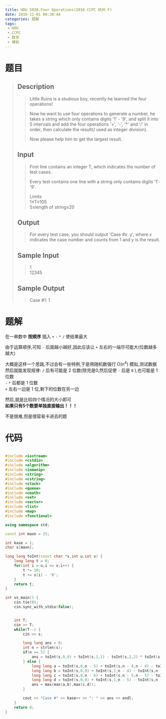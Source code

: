```yaml
---
title: HDU 5938.Four Operations(2016 CCPC 杭州 F)
date: 2016-11-01 00:38:44
categories: 题解
tags: 
 - HDU
 - CCPC
 - 数学
 - 模拟
---
```

# 题目
> 
> ## Description  
>> Little Ruins is a studious boy, recently he learned the four operations!  
>>   
>> Now he want to use four operations to generate a number, he takes a string which only contains digits '1' - '9', and split it into 5 intervals and add the four operations '+', '-', '*' and '/' in order, then calculate the result(/ used as integer division).  
>>   
>> Now please help him to get the largest result.  
>>    
>>   
>> <!--more-->  
> 
> ## Input  
>> First line contains an integer T, which indicates the number of test cases.  
>>   
>> Every test contains one line with a string only contains digits '1'-'9'.  
>>   
>> Limits  
>> 1≤T≤105  
>> 5≤length of string≤20  
>>    
>>   
> 
> ## Output  
>> For every test case, you should output 'Case #x: y', where x indicates the case number and counts from 1 and y is the result.  
>>    
>>   
> 
> ## Sample Input  
>> 1  
>> 12345  
>>    
>>   
> 
> ## Sample Output  
>> Case #1: 1  


# 题解
在一串数中 **按顺序** 插入 `+` `-` `*` `/` 使结果最大  

由于运算顺序,可知 `-` 后面越小越好,因此应该让 `+` 左右的一端尽可能大(位数越多越大)  

大概是这样一个思路,不过会有一些特例,于是用随机数强行 O(n<sup>4</sup>) 模拟,测试数据  
然后就能发现规律:
`/` 后有可能是 2 位数(除完是0,然后促使 `-` 后是 `0` ),也可能是 1 位数  
`-` `*` 后都是 1 位数  
`+` 左右一边是 1 位,剩下的位数在另一边  

然后,就是比较四个情况的大小即可  
**如果只有5个数要单独直接输出！！！**  

不是很难,但是很容易卡进去的题  

# 代码
```cpp Four Operations https://github.com/OhYee/sourcecode/tree/master/ACM 代码备份

#include <iostream>
#include <cstdio>
#include <algorithm>
#include <iomanip>
#include <string>
#include <cstring>
#include <stack>
#include <queue>
#include <cmath>
#include <set>
#include <vector>
#include <list>
#include <map>
#include <functional>

using namespace std;

const int maxn = 25;

int kase = 1;
char s[maxn];

long long toInt(const char *s,int u,int v) {
    long long t = 0;
    for(int i = u;i <= v;i++) {
        t *= 10;
        t += s[i] - '0';
    }
    return t;
}

int vs_main() {
    cin.tie(0);
    cin.sync_with_stdio(false);


    int T;
    cin >> T;
    while(T--) {
        cin >> s;

        long long ans = 0;
        int n = strlen(s);
        if(n == 5) {
            ans = toInt(s,0,0) + toInt(s,1,1) - toInt(s,2,2) * toInt(s,3,3) / toInt(s,4,4);
        } else {
            long long a = toInt(s,0,n - 5) + toInt(s,n - 4,n - 4) - toInt(s,n - 3,n - 3)*toInt(s,n - 2,n - 2) / toInt(s,n - 1,n - 1);
            long long b = toInt(s,0,0) + toInt(s,1,n - 4) - toInt(s,n - 3,n - 3)*toInt(s,n - 2,n - 2) / toInt(s,n - 1,n - 1);
            long long c = toInt(s,0,n - 6) + toInt(s,n - 5,n - 5) - toInt(s,n - 4,n - 4)*toInt(s,n - 3,n - 3) / toInt(s,n - 2,n - 1);
            long long d = toInt(s,0,0) + toInt(s,1,n - 5) - toInt(s,n - 4,n - 4)*toInt(s,n - 3,n - 3) / toInt(s,n - 2,n - 1);
            ans = max(max(a,b),max(c,d));
        }

        cout << "Case #" << kase++ << ": " << ans << endl;
    }
    return 0;
}
```